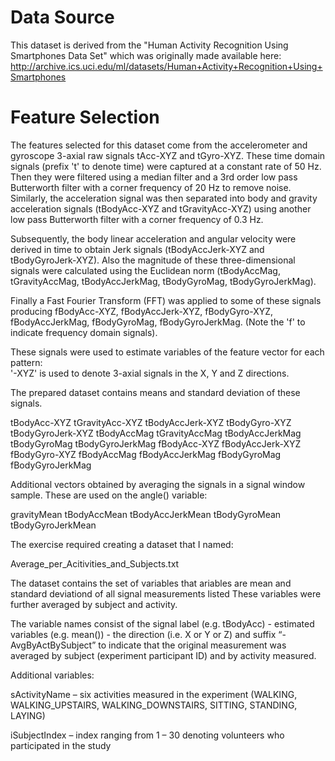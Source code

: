 Data Source
=================
This dataset is derived from the "Human Activity Recognition Using Smartphones Data Set" which was originally made available here: 
http://archive.ics.uci.edu/ml/datasets/Human+Activity+Recognition+Using+Smartphones


Feature Selection
=================

The features selected for this dataset come from the accelerometer and gyroscope 3-axial raw signals tAcc-XYZ and tGyro-XYZ. 
These time domain signals (prefix 't' to denote time) were captured at a constant rate of 50 Hz. Then they were filtered using a median filter and a 3rd order 
low pass Butterworth filter with a corner frequency of 20 Hz to remove noise. 
Similarly, the acceleration signal was then separated into body and gravity acceleration signals (tBodyAcc-XYZ and tGravityAcc-XYZ) using another 
low pass Butterworth filter with a corner frequency of 0.3 Hz. 

Subsequently, the body linear acceleration and angular velocity were derived in time to obtain Jerk signals (tBodyAccJerk-XYZ and tBodyGyroJerk-XYZ). 
Also the magnitude of these three-dimensional signals were calculated using the Euclidean norm (tBodyAccMag, tGravityAccMag, tBodyAccJerkMag, tBodyGyroMag, tBodyGyroJerkMag). 

Finally a Fast Fourier Transform (FFT) was applied to some of these signals producing fBodyAcc-XYZ, fBodyAccJerk-XYZ, fBodyGyro-XYZ, fBodyAccJerkMag, fBodyGyroMag, fBodyGyroJerkMag. 
(Note the 'f' to indicate frequency domain signals). 

These signals were used to estimate variables of the feature vector for each pattern:  
'-XYZ' is used to denote 3-axial signals in the X, Y and Z directions.

The prepared dataset contains means and standard deviation of these signals. 
 
tBodyAcc-XYZ
tGravityAcc-XYZ
tBodyAccJerk-XYZ
tBodyGyro-XYZ
tBodyGyroJerk-XYZ
tBodyAccMag
tGravityAccMag
tBodyAccJerkMag
tBodyGyroMag
tBodyGyroJerkMag
fBodyAcc-XYZ
fBodyAccJerk-XYZ
fBodyGyro-XYZ
fBodyAccMag
fBodyAccJerkMag
fBodyGyroMag
fBodyGyroJerkMag

Additional vectors obtained by averaging the signals in a signal window sample. These are used on the angle() variable:

gravityMean
tBodyAccMean
tBodyAccJerkMean
tBodyGyroMean
tBodyGyroJerkMean

The exercise required creating a dataset that I named: 

Average_per_Acitivities_and_Subjects.txt

The dataset contains the set of variables that ariables are mean and standard deviationd of all signal measurements listed 
These variables were further averaged by subject and activity. 

The variable names consist of the signal label (e.g. tBodyAcc) - estimated variables (e.g. mean()) - the direction (i.e. X or Y or Z) 
and suffix “-AvgByActBySubject” to indicate that the original measurement was averaged by subject (experiment participant ID) and by activity 
measured. 

Additional variables: 

sActivityName – six activities measured in the experiment (WALKING, WALKING_UPSTAIRS, WALKING_DOWNSTAIRS, SITTING, STANDING, LAYING)

iSubjectIndex – index ranging from 1 – 30 denoting volunteers who participated in the study
 







 


